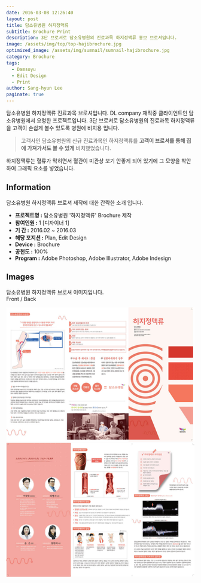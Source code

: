 ```yaml
---
date: 2016-03-08 12:26:40
layout: post
title: 담소유병원 하지정맥류
subtitle: Brochure Print
description: 3단 브로셔로 담소유병원의 진료과목 하지정맥류 홍보 브로셔입니다.
image: /assets/img/top/top-hajibrochure.jpg
optimized_image: /assets/img/sumnail/sumnail-hajibrochure.jpg
category: Brochure
tags:
  - Damsoyu
  - Edit Design
  - Print
author: Sang-hyun Lee
paginate: true
---
```



<link rel="stylesheet" href="/assets/css/slick.css">
<link rel="stylesheet" href="/assets/css/slick-theme.css">



담소유병원 하지정맥류 진료과목 브로셔입니다.
DL company 재직중 클라이언트인 담소유병원에서 요청한 프로젝트입니다.
3단 브로셔로 담소유병원의 진료과목 하지정맥류을 고객이 손쉽게 볼수 있도록 병원에 비치용 입니다.


> 고객사인 담소유병원의 신규 진료과목인 하지정맥류를 **고객이 브로셔를 통해 집에 가져가서도 볼 수 있게** 비치했었습니다.

하지정맥류는 혈류가 막히면서 혈관이 미관상 보기 안좋게 되어 있기에 그 모양을 착안하여 그래픽 요소를 넣었습니다.


<!--page-->

## Information

담소유병원 하지정맥류 브로셔 제작에 대한 간략한 소개 입니다.

- **프로젝트명 :** 담소유병원 '하지정맥류' Brochure 제작
- **참여인원 :** 1 [디자이너 1]
- **기 간 :** 2016.02 ~ 2016.03  
- **해당 포지션 :** Plan, Edit Design
- **Device :** Brochure
- **공헌도 :** 100%
- **Program :** Adobe Photoshop, Adobe Illustrator, Adobe Indesign


<!--page-->

## Images

담소유병원 하지정맥류 브로셔 이미지입니다.<br>
Front / Back

<section class="quotes">
  <div class="bubble">
    <img src="/assets/img/slide/Varicose-brochure01.jpg" />
  </div>
  <div class="bubble">
    <img src="/assets/img/slide/Varicose-brochure02.jpg" /> 
  </div>
</section>


<p></p>
<p></p>

<!--page-->



<script type="text/javascript" src="https://cdnjs.cloudflare.com/ajax/libs/jquery/2.1.3/jquery.min.js"></script>
<script type="text/javascript" src="https://cdn.jsdelivr.net/jquery.slick/1.5.0/slick.min.js"></script>

<script>
	$('.quotes').slick({
  dots: true,
  infinite: true,
  autoplay: false,
  autoplaySpeed: 6000,
  speed: 800,
  slidesToShow: 1,
  adaptiveHeight: true
});
$( document ).ready(function() {
$('.no-fouc').removeClass('no-fouc');
});
</script>